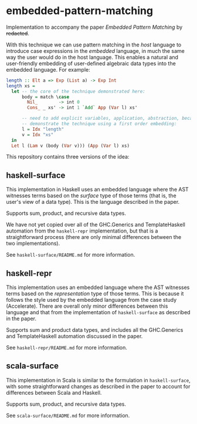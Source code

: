 embedded-pattern-matching
=========================

Implementation to accompany the paper _Embedded Pattern Matching_ by ~~redacted~~.

With this technique we can use pattern matching in the _host_ language to
introduce case expressions in the _embedded_ language, in much the same way the
user would do in the host language. This enables a natural and user-friendly
embedding of user-defined algebraic data types into the embedded language. For
example:

```haskell
length :: Elt a => Exp (List a) -> Exp Int
length xs =
  let -- the core of the technique demonstrated here:
      body = match \case
        Nil_        -> int 0
        Cons_ _ xs' -> int 1 `Add` App (Var l) xs'

      -- need to add explicit variables, application, abstraction, because we
      -- demonstrate the technique using a first order embedding:
      l = Idx "length"
      v = Idx "xs"
  in
  Let l (Lam v (body (Var v))) (App (Var l) xs)
```

This repository contains three versions of the idea:

## haskell-surface

This implementation in Haskell uses an embedded language where the AST witnesses
terms based on the _surface_ type of those terms (that is, the user's view of a
data type). This is the language described in the paper.

Supports sum, product, and recursive data types.

We have not yet copied over all of the GHC.Generics and TemplateHaskell
automation from the `haskell-repr` implementation, but that is a straightforward
process (there are only minimal differences between the two implementations).

See `haskell-surface/README.md` for more information.


## haskell-repr

This implementation uses an embedded language where the AST witnesses terms
based on the _representation_ type of those terms. This is because it follows
the style used by the embedded language from the case study (Accelerate). There
are overall only minor differences between this language and that from the
implementation of `haskell-surface` as described in the paper.

Supports sum and product data types, and includes all the GHC.Generics and
TemplateHaskell automation discussed in the paper.

See `haskell-repr/README.md` for more information.


## scala-surface

This implementation in Scala is similar to the formulation in `haskell-surface`,
with some straightforward changes as described in the paper to account for
differences between Scala and Haskell.

Supports sum, product, and recursive data types.

See `scala-surface/README.md` for more information.

